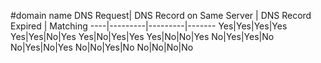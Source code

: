 #domain name
DNS Request| DNS Record on Same Server | DNS Record Expired | Matching
----|---------|---------|-------
Yes|Yes|Yes|Yes
Yes|Yes|No|Yes
Yes|No|Yes|Yes
Yes|No|No|Yes
No|Yes|Yes|No
No|Yes|No|Yes
No|No|Yes|No
No|No|No|No

